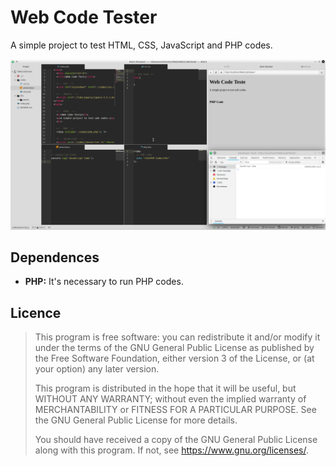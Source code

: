 # Web Code Tester 

A simple project to test HTML, CSS, JavaScript and PHP codes.

![screenshot](https://raw.githubusercontent.com/elmojunior/Web-Code-Tester/master/screenshot.png)

## Dependences

- **PHP:** It's necessary to run PHP codes.

## Licence

>This program is free software: you can redistribute it and/or modify
>it under the terms of the GNU General Public License as published by
>the Free Software Foundation, either version 3 of the License, or
>(at your option) any later version.
>
>This program is distributed in the hope that it will be useful,
>but WITHOUT ANY WARRANTY; without even the implied warranty of
>MERCHANTABILITY or FITNESS FOR A PARTICULAR PURPOSE.  See the
>GNU General Public License for more details.
>
>You should have received a copy of the GNU General Public License
>along with this program.  If not, see <https://www.gnu.org/licenses/>.